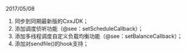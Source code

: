 2017/05/08

1. 同步到同期最新版的CxxJDK；  
2. 添加调度侦听功能（@see：setScheduleCallback）；  
3. 添加多线程调度自定义负载均衡功能（@see：setBalanceCallback）；  
4. 添加对sendfile()的hook支持；  